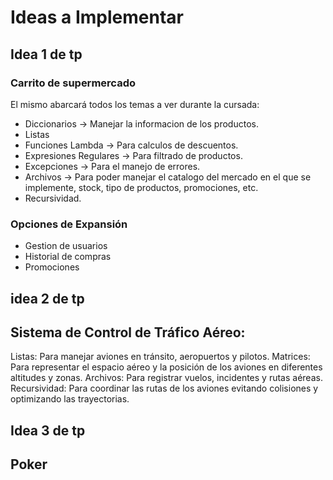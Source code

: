 # Ideas a Implementar
## Idea 1 de tp
### Carrito de supermercado
El mismo abarcará todos los temas a ver durante la cursada:
- Diccionarios -> Manejar la informacion de los productos.
- Listas 
- Funciones Lambda -> Para calculos de descuentos.
- Expresiones Regulares -> Para filtrado de productos.
- Excepciones -> Para el manejo de errores. 
- Archivos -> Para poder manejar el catalogo del mercado en el que se implemente, stock, tipo de productos, promociones, etc.
- Recursividad.
### Opciones de Expansión
- Gestion de usuarios
- Historial de compras
- Promociones


## idea 2 de tp 
## Sistema de Control de Tráfico Aéreo:
Listas: Para manejar aviones en tránsito, aeropuertos y pilotos.
Matrices: Para representar el espacio aéreo y la posición de los aviones en diferentes altitudes y zonas.
Archivos: Para registrar vuelos, incidentes y rutas aéreas.
Recursividad: Para coordinar las rutas de los aviones evitando colisiones y optimizando las trayectorias.

## Idea 3 de tp
## Poker

